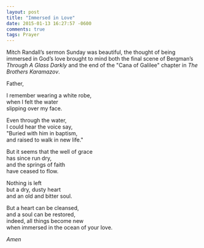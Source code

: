 ```yaml
---
layout: post
title: "Immersed in Love"
date: 2015-01-13 16:27:57 -0600
comments: true
tags: Prayer
---
```


Mitch Randall’s sermon Sunday was beautiful, the thought of being immersed in God’s love brought to mind both the final scene of Bergman’s *Through A Glass Darkly* and the end of the "Cana of Galilee" chapter in *The Brothers Karamazov*.

Father,

I remember wearing a white robe,  
when I felt the water  
slipping over my face.

Even through the water,  
I could hear the voice say,  
"Buried with him in baptism,  
and raised to walk in new life."

But it seems that the well of grace  
has since run dry,  
and the springs of faith  
have ceased to flow.

Nothing is left  
but a dry, dusty heart  
and an old and bitter soul.

But a heart can be cleansed,  
and a soul can be restored,  
indeed, all things become new  
when immersed in the ocean of your love.

*Amen*
